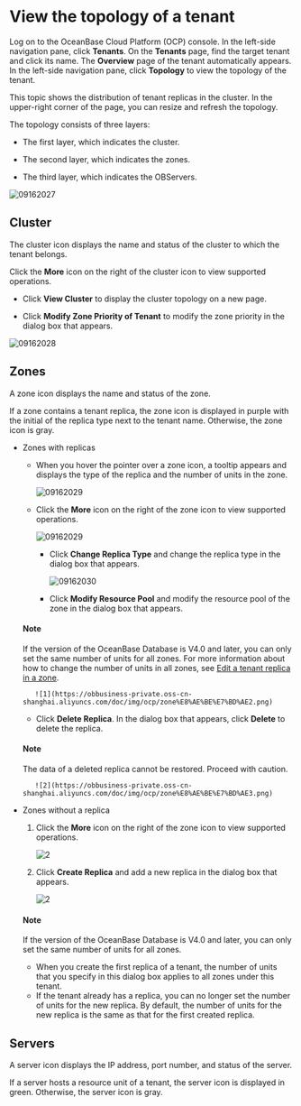# View the topology of a tenant

Log on to the OceanBase Cloud Platform (OCP) console. In the left-side navigation pane, click **Tenants**. On the **Tenants** page, find the target tenant and click its name. The **Overview** page of the tenant automatically appears. In the left-side navigation pane, click **Topology** to view the topology of the tenant.

This topic shows the distribution of tenant replicas in the cluster. In the upper-right corner of the page, you can resize and refresh the topology.

The topology consists of three layers:

* The first layer, which indicates the cluster.

* The second layer, which indicates the zones.

* The third layer, which indicates the OBServers.

![09162027](https://obbusiness-private.oss-cn-shanghai.aliyuncs.com/doc/img/ocp/%E6%8B%93%E6%89%91%E5%9B%BE.png)

## Cluster

The cluster icon displays the name and status of the cluster to which the tenant belongs.

Click the **More** icon on the right of the cluster icon to view supported operations.

* Click **View Cluster** to display the cluster topology on a new page.

* Click **Modify Zone Priority of Tenant** to modify the zone priority in the dialog box that appears.

![09162028](https://obbusiness-private.oss-cn-shanghai.aliyuncs.com/doc/img/ocp/%E9%9B%86%E7%BE%A4%E6%8B%93%E6%89%91.png)

## Zones

A zone icon displays the name and status of the zone.

If a zone contains a tenant replica, the zone icon is displayed in purple with the initial of the replica type next to the tenant name. Otherwise, the zone icon is gray.

* Zones with replicas

  * When you hover the pointer over a zone icon, a tooltip appears and displays the type of the replica and the number of units in the zone.

      ![09162029](https://obbusiness-private.oss-cn-shanghai.aliyuncs.com/doc/img/ocp/zone%E4%BF%A1%E6%81%AF.png)

  * Click the **More** icon on the right of the zone icon to view supported operations.

      ![09162029](https://obbusiness-private.oss-cn-shanghai.aliyuncs.com/doc/img/ocp/zone%E8%AE%BE%E7%BD%AE.png)

    * Click **Change Replica Type** and change the replica type in the dialog box that appears.

         ![09162030](https://obbusiness-private.oss-cn-shanghai.aliyuncs.com/doc/img/ocp/zone%E8%AE%BE%E7%BD%AE1.png)

    * Click **Modify Resource Pool** and modify the resource pool of the zone in the dialog box that appears.

  <main id="notice" type='explain'>
    <h4>Note</h4>
    <p>If the version of the OceanBase Database is V4.0 and later, you can only set the same number of units for all zones. For more information about how to change the number of units in all zones, see <a href="200.manage-basic-tenant-operations/900.edit-a-zone.md">Edit a tenant replica in a zone</a>.</p>
  </main>

         ![1](https://obbusiness-private.oss-cn-shanghai.aliyuncs.com/doc/img/ocp/zone%E8%AE%BE%E7%BD%AE2.png)

    * Click **Delete Replica**. In the dialog box that appears, click **Delete** to delete the replica.

  <main id="notice" type='explain'>
    <h4>Note</h4>
    <p>The data of a deleted replica cannot be restored. Proceed with caution.</p>
  </main>

         ![2](https://obbusiness-private.oss-cn-shanghai.aliyuncs.com/doc/img/ocp/zone%E8%AE%BE%E7%BD%AE3.png)

* Zones without a replica
   1. Click the **More** icon on the right of the zone icon to view supported operations.

      ![2](https://obbusiness-private.oss-cn-shanghai.aliyuncs.com/doc/img/ocp/%E6%97%A0%E5%89%AF%E6%9C%AC.png)

   2. Click **Create Replica** and add a new replica in the dialog box that appears.

      ![2](https://obbusiness-private.oss-cn-shanghai.aliyuncs.com/doc/img/ocp/%E6%97%A0%E5%89%AF%E6%9C%AC1.png)

  <main id="notice" type='explain'>
    <h4>Note</h4>
    <p>If the version of the OceanBase Database is V4.0 and later, you can only set the same number of units for all zones. <ul><li>When you create the first replica of a tenant, the number of units that you specify in this dialog box applies to all zones under this tenant. </li><li>If the tenant already has a replica, you can no longer set the number of units for the new replica. By default, the number of units for the new replica is the same as that for the first created replica.</p>
  </main>

## Servers

A server icon displays the IP address, port number, and status of the server.

If a server hosts a resource unit of a tenant, the server icon is displayed in green. Otherwise, the server icon is gray.
